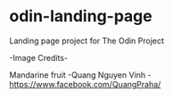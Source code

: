 # odin-landing-page
Landing page project for The Odin Project

-Image Credits-

Mandarine fruit 
-Quang Nguyen Vinh - https://www.facebook.com/QuangPraha/
